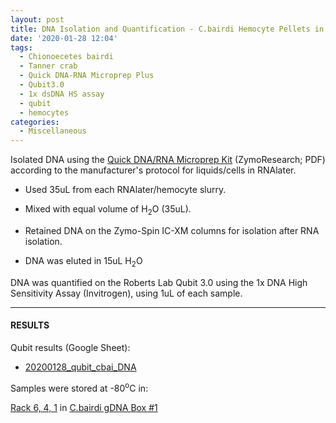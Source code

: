 ```yaml
---
layout: post
title: DNA Isolation and Quantification - C.bairdi Hemocyte Pellets in RNAlater
date: '2020-01-28 12:04'
tags:
  - Chionoecetes bairdi
  - Tanner crab
  - Quick DNA-RNA Microprep Plus
  - Qubit3.0
  - 1x dsDNA HS assay
  - qubit
  - hemocytes
categories:
  - Miscellaneous
---
```

Isolated DNA using the [Quick DNA/RNA Microprep Kit](https://github.com/RobertsLab/resources/blob/master/protocols/Commercial_Protocols/ZymoResearch_quick-dna-rna_microprep_plus_kit_20190411.pdf) (ZymoResearch; PDF) according to the manufacturer's protocol for liquids/cells in RNAlater.

- Used 35uL from each RNAlater/hemocyte slurry.

- Mixed with equal volume of H<sub>2</sub>O (35uL).

- Retained DNA on the Zymo-Spin IC-XM columns for isolation after RNA isolation.

- DNA was eluted in 15uL H<sub>2</sub>O

DNA was quantified on the Roberts Lab Qubit 3.0 using the 1x DNA High Sensitivity Assay (Invitrogen), using 1uL of each sample.

---

#### RESULTS

Qubit results (Google Sheet):

- [20200128_qubit_cbai_DNA](https://docs.google.com/spreadsheets/d/1fiWEyRMX1A5zuIi9FOsOorTotJg1mrqQKy75fULB6GU/edit?usp=sharing)

Samples were stored at -80<sup>o</sup>C in:

[Rack 6, 4, 1](http://b.link/srlab-80C) in [C.bairdi gDNA Box #1](https://docs.google.com/spreadsheets/d/1D09mPvwDReuUNR36p_BrlrNfev_Ko1F83W4EKdAO6bk/edit?usp=sharing)

